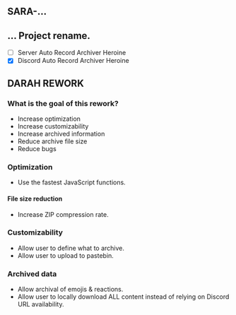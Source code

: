 ## SARA-...
## ... Project rename.
  - [ ] Server Auto Record Archiver Heroine
  - [x] Discord Auto Record Archiver Heroine
## DARAH REWORK
### What is the goal of this rework?
  * Increase optimization
  * Increase customizability
  * Increase archived information
  * Reduce archive file size
  * Reduce bugs

### Optimization
  * Use the fastest JavaScript functions.
#### File size reduction
  * Increase ZIP compression rate.
### Customizability
  * Allow user to define what to archive.
  * Allow user to upload to pastebin.
### Archived data
  * Allow archival of emojis & reactions.
  * Allow user to locally download ALL content instead of relying on Discord URL availability.